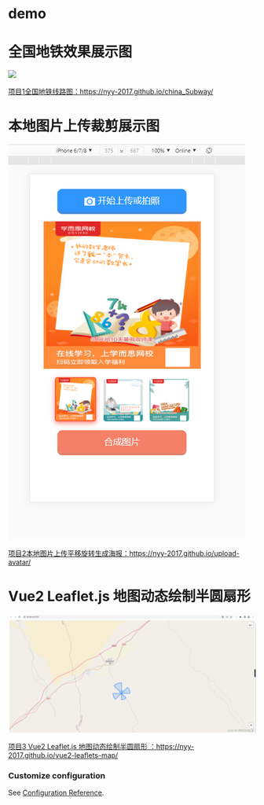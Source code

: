 # demo

# 全国地铁效果展示图
<img src="img/chinaSuabway.png" />

<a href="https://nyy-2017.github.io/china_Subway/">项目1全国地铁线路图：https://nyy-2017.github.io/china_Subway/</a>

# 本地图片上传裁剪展示图
<img src="img/upload.png" />

<a href="https://nyy-2017.github.io/upload-avatar/">项目2本地图片上传平移旋转生成海报：https://nyy-2017.github.io/upload-avatar/</a>

# Vue2 Leaflet.js 地图动态绘制半圆扇形
<img src="img/left.png" />

<a href="https://nyy-2017.github.io/vue2-leaflets-map/">项目3 Vue2 Leaflet.js 地图动态绘制半圆扇形 ：https://nyy-2017.github.io/vue2-leaflets-map/</a>

### Customize configuration
See [Configuration Reference](https://cli.vuejs.org/config/).